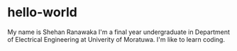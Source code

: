 # hello-world

My name is Shehan Ranawaka
I'm a final year undergraduate in Department of Electrical Engineering at Univerity of Moratuwa.
I'm like to learn coding.
